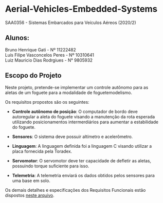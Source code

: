 # Aerial-Vehicles-Embedded-Systems
SAA0356 - Sistemas Embarcados para Veículos Aéreos (2020/2)

## Alunos:
Bruno Henrique Gati - Nº 11222482  
Luís Filipe Vasconcelos Peres - Nº 10310641  
Luiz Mauricio Dias Rodrgiues - N° 9805932  

## Escopo do Projeto

Neste projeto, pretende-se implementar um controle autônomo para as aletas de um foguete para a modalidade de foguetemodelismo.

Os requisitos propostos são os seguintes:

- **Controle autônomo de posição**: O computador de bordo deve autoregular a aleta do foguete visando a manutenção da rota esperada utilizando posicionamentos intermerdiários para aumentar a estabilidade do foguete.


- **Sensores**: O sistema deve possuir altímetro e acelerômetro.


- **Linguagem**: A linguagem definida foi a linguagem C visando utilizar a placa fornecida pela Toradex.


- **Servomotor**: O servomotor deve ter capacidade de defletir as aletas, possuindo torque suficiente para isso.


- **Telemetria**: A telemetria enviará os dados obtidos pelos sensores para uma base em solo.

Os demais detalhes e especificações dos Requisitos Funcionais estão dispostos [neste arquivo](requisitos.pdf).
